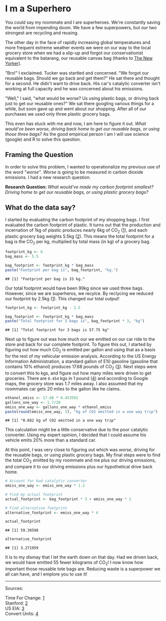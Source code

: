 # I m a Superhero

You could say my roommate and I are superheroes. We're constantly saving the world from impending doom. We have a few superpowers, but our two strongest are recycling and reusing.

The other day in the face of rapidly increasing global temperatures and more frequent extreme weather events we were on our way to the local grocery store when we had a slip-up and forgot our conservationist equivalent to the batarang, our reusable canvas bag (thanks to [The New Yorker](https://subscribe.newyorker.com/subscribe/newyorker/109777?source=google_sem&gclid=CjwKEAjwlpbIBRCx4eT8l9W26igSJAAuQ_HGyzx5PbIhUEPn3nXvK3l57AHi3K5Rao4iys_BktFl-xoCDdfw_wcB)).

<!--split-->

"Bro!" I exclaimed. Tucker was startled and concerned. "We forgot our reusable bags. Should we go back and get them?" He sat there and thought for a second. He didn't want to drive back. His car's catalytic converter isn't working at full capacity and he was concerned about his emissions.

"Well," I said, "what would be worse? Us using plastic bags, or driving back just to get our reusable ones?" We sat there googling various things for a while, but soon gave up and went about our shopping. After all of our purchases we used only three plastic grocery bags.

This even has stuck with me and now, I am here to figure it out. *What would've been worse, driving back home to get our reusable bags, or using those three bags?* As the good empirical person I am I will use science (google) and R to solve this question.

## Framing the Question
In order to solve this problem, I wanted to operationalize my previous use of the word *"worse"*. *Worse* is going to be measured in carbon dioxide emissions. I had a new research question.

**Research Question:** *What would've made my carbon footprint smallest? Driving home to get our reusable bags, or using plastic grocery bags?*

## What do the data say?

I started by evaluating the carbon footprint of my shopping bags. I first evaluated the carbon footprint of plastic. It turns out that the production and incernation of 1kg of plastic produces nearly 6kg of CO<sub>2</sub> ([1](http://timeforchange.org/plastic-bags-and-plastic-bottles-CO2-emissions)), and each plastic grocery bag weights 5.5kg ([2](https://alumni.stanford.edu/get/page/magazine/article/?article_id=30162)). This means the total footprint for a bag is the CO<sub>2</sub> per kg, multiplied by total mass (in kg) of a grocery bag.


```r
footprint_kg <- 6
bag_mass <- 5.5

bag_footprint <- footprint_kg * bag_mass
paste("Footprint per bag is", bag_footprint, "kg.")
```

```
## [1] "Footprint per bag is 33 kg."
```
Our total footprint would have been 99kg since we used three bags. However, since we are superheros, we recylce. By reclycing we reduced our footprint by 2.5kg ([1](http://timeforchange.org/plastic-bags-and-plastic-bottles-CO2-emissions)). This changed our total output!


```r
footprint_kg <- footprint_kg - 2.5

bag_footprint <- footprint_kg * bag_mass
paste("Total footprint for 3 bags is", bag_footprint * 3, "kg")
```

```
## [1] "Total footprint for 3 bags is 57.75 kg"
```

Next up to figure out was how much our we emitted on our car ride to the store and back for our complete footprint. To figure this out, I started by figuring out how much CO<sub>2</sub> is emitted per gallon and using that as a basis for the rest of my vehicular emission analysis. According to the US Energy Information Administration, a standard gallon of E10 gasoline (gasoline that contains 10% ethanol) produces 17.68 pounds of CO<sub>2</sub> ([3](https://www.eia.gov/tools/faqs/faq.php?id=307&t=11)). Next steps were to convert this to kgs, and figure out how many miles were driven to get groceries. There are `0.454` kgs in 1 pound ([4](http://www.convertunits.com/from/lb/to/kg)) and according to Google maps, the grocery store was 1.7 miles away. I also assumed that my roommates car gets 20 miles to the gallon like he claims.

```r
ethanol_emiss <- 17.68 * 0.453592
gallons_one_way <- 1.7/20
emiss_one_way <- gallons_one_way * ethanol_emiss
paste(round(emiss_one_way, 3), "kg of CO2 emitted in a one way trip")
```

```
## [1] "0.682 kg of CO2 emitted in a one way trip"
```

This calculation might be a little conservative due to the poor catalytic converter. Using my expert opinion, I decided that I could assume his vehicle emits 20% more than a standard car.

At this point, I was very close to figuring out which was *worse*, driving for the reusable bags, or using plastic grocery bags. My final steps were to find the total CO<sub>2</sub> emitted by my roommate and me plus our driving emissions, and compare it to our driving emissions plus our hypothetical drive back home.


```r
# Account for bad catalytic converter
emiss_one_way <- emiss_one_way * 1.2

# Find my actual footprint
actual_footprint <- bag_footprint * 3 + emiss_one_way * 2

# Find alternative footprint
alternative_footprint <- emiss_one_way * 4

actual_footprint
```

```
## [1] 59.38598
```

```r
alternative_footprint
```

```
## [1] 3.271959
```


It is to my dismay that I let the earth down on that day. Had we driven back, we would have emitted 55 fewer kilograms of CO<sub>2</sub>! I now know how important those reusable tote bags are. Reducing waste is a superpower we all can have, and I emplore you to use it!




_______

Sources:

Time For Change: [1](http://timeforchange.org/plastic-bags-and-plastic-bottles-CO2-emissions)<br>
Stanford: [2](https://alumni.stanford.edu/get/page/magazine/article/?article_id=30162)<br>
US EIA: [3](https://www.eia.gov/tools/faqs/faq.php?id=307&t=11)<br>
Convert Units: [4](http://www.convertunits.com/from/lb/to/kg)<br>
